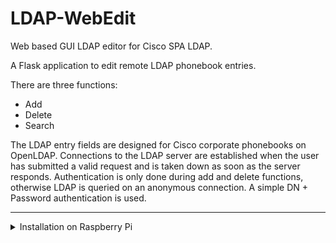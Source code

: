 # LDAP-WebEdit

Web based GUI LDAP editor for Cisco SPA LDAP.  


A Flask application to edit remote LDAP phonebook entries.

There are three functions:
- Add
- Delete
- Search

The LDAP entry fields are designed for Cisco corporate phonebooks on OpenLDAP. Connections to the LDAP server are established when the user has submitted a valid request and is taken down as soon as the server responds.
Authentication is only done during add and delete functions, otherwise LDAP is queried on an anonymous connection. A simple DN + Password authentication is used.

----

<details>
    <summary>Installation on Raspberry Pi</summary>

<br>
  
- Install Apache2 
- Install Python VENV ```sudo apt install python3-venv```
- In ```/var/www/``` create a directory for the Flask app. For example use ```mkdir``` to make ```/var/www/LDAP-web-app```
<br>

- Create a venv with ```sudo python3 -m venv venv``` and grant yourself permission with ```sudo chown -R pi:pi venv```
- Activate the venv with ```. venv/bin/activate```
- In the venv, install requirements ```pip install -r requirements.txt```
<br>

- Put the repository files into ```/var/www/LDAP-web-app```
- Make a ```logs/``` directory inside ```/var/www/LDAP-web-app```
- Grant apache2 rights with ```sudo chgrp -R www-data LDAP-web-app/```
<br>

- Install ```sudo apt install libapache2-mod-wsgi-py3```
- Create an apache2 config file ```sudo nano /etc/apache2/sites-available/LDAP-app.conf```
```
<VirtualHost *:80>
    ServerName yourDOMAINhere.com
    WSGIDaemonProcess LEdit user=www-data group=www-data threads=5 python-home=/var/www/LDAP-web-app/venv python-path=/var/www/LDAP-web-app
    WSGIScriptAlias / /var/www/LDAP-web-app/LDAP-app.wsgi

    <Directory /var/www/LDAP-web-app>
        WSGIProcessGroup LEdit
        WSGIApplicationGroup %{GLOBAL}
        Require all granted
	Allow from all
    </Directory>
	
    ErrorLog /var/www/LDAP-web-app/logs/error.log
</VirtualHost>
```
- Enable the config file ```sudo a2ensite LDAP-app.conf```
<br>

- Create a wsgi file in ```sudo nano /var/www/LDAP-web-app/LDAP-app.wsgi```
```
#! /usr/bin/python3.7.3

from LEdit import app as application
```

- Restart the apache2 service ```sudo service apache2 restart```
  
</details>
